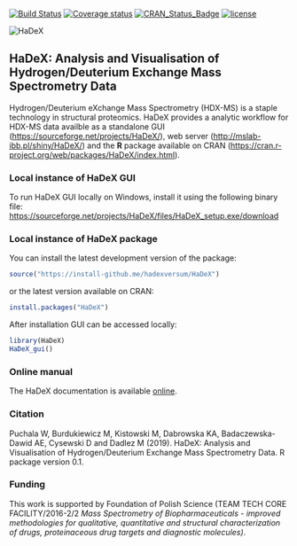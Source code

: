 [![Build Status](https://api.travis-ci.org/hadexversum/HaDeX.png)](https://travis-ci.org/hadexversum/HaDeX)
[![Coverage status](https://codecov.io/gh/hadexversum/hadex/branch/master/graph/badge.svg)](https://codecov.io/github/hadexversum/hadex?branch=master)
[![CRAN_Status_Badge](https://www.r-pkg.org/badges/version/HaDeX)](https://cran.r-project.org/package=HaDeX)
[![license](https://img.shields.io/badge/license-GPL--3-blue.svg)](https://www.gnu.org/licenses/gpl-3.0.en.html)

![HaDeX](https://raw.githubusercontent.com/hadexversum/HaDeX/master/inst/HaDeX/www/mock_logo.png)

## HaDeX: Analysis and Visualisation of Hydrogen/Deuterium Exchange Mass Spectrometry Data 

Hydrogen/Deuterium eXchange Mass Spectrometry (HDX-MS) is a staple technology in structural proteomics. HaDeX provides a analytic workflow for HDX-MS data availble as a standalone GUI (https://sourceforge.net/projects/HaDeX/), web server (http://mslab-ibb.pl/shiny/HaDeX/) and the **R** package available on CRAN (https://cran.r-project.org/web/packages/HaDeX/index.html). 

### Local instance of HaDeX GUI

To run HaDeX GUI locally on Windows, install it using the following binary file: https://sourceforge.net/projects/HaDeX/files/HaDeX_setup.exe/download

### Local instance of HaDeX package

You can install the latest development version of the package:

```R
source("https://install-github.me/hadexversum/HaDeX")
```
or the latest version available on CRAN:

```R
install.packages("HaDeX")
```

After installation GUI can be accessed locally:

```R
library(HaDeX)
HaDeX_gui()
```

### Online manual

The HaDeX documentation is available [online](https://HaDeXversum.github.io/HaDeX/).

### Citation

Puchala W, Burdukiewicz M, Kistowski M, Dabrowska KA, Badaczewska-Dawid AE, Cysewski D and Dadlez M (2019). HaDeX: Analysis and Visualisation of Hydrogen/Deuterium Exchange Mass Spectrometry Data. R package version 0.1.

### Funding  

This work is supported by Foundation of Polish Science (TEAM TECH CORE FACILITY/2016-2/2 *Mass Spectrometry of Biopharmaceuticals - improved methodologies for qualitative, quantitative and structural characterization of drugs, proteinaceous drug targets and diagnostic molecules)*.
